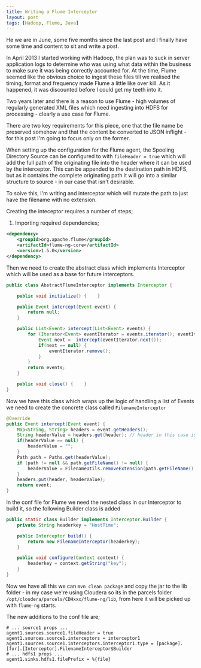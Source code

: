 ```yaml
---
title: Writing a Flume Interceptor
layout: post
tags: [Hadoop, Flume, Java]
---
```

He we are in June, some five months since the last post and I finally have some time and content to sit and write a post.

In April 2013 I started working with Hadoop, the plan was to suck in server application logs to determine who was using what data within the business to make sure it was being correctly accounted for. At the time, Flume seemed like the obvious choice to ingest these files till we realised the timing, format and frequency made Flume a little like over kill. As it happened, it was discounted before I could get my teeth into it.

Two years later and there is a reason to use Flume - high volumes of regularly generated XML files which need ingesting into HDFS for processing - clearly a use case for Flume. 

There are two key requirements for this piece, one that the file name be preserved somehow and that the content be converted to JSON inflight - for this post I'm going to focus only on the former.

When setting up the configuration for the Flume agent, the Spooling Directory Source can be configured to with `fileHeader = true` which will add the full path of the originating file into the header where it can be used by the interceptor. This can be appended to the destination path in HDFS, but as it contains the complete originating path it will go into a similar structure to source - in our case that isn't desirable.

To solve this, I'm writing and interceptor which will mutate the path to just have the filename with no extension.

Creating the inteceptor requires a number of steps;

1. Importing required dependencies;

```xml
<dependency>
    <groupId>org.apache.flume</groupId>
    <artifactId>flume-ng-core</artifactId>
    <version>1.5.0</version>
</dependency>
```

Then we need to create the abstract class which implements Interceptor which will be used as a base for future interceptors.

```java
public class AbstractFlumeInterceptor implements Interceptor {

    public void initialize() {    }

    public Event intercept(Event event) {
        return null;
    }

    public List<Event> intercept(List<Event> events) {
        for (Iterator<Event> eventIterator = events.iterator(); eventIterator.hasNext(); ) {
            Event next =  intercept(eventIterator.next());
            if(next == null) {
                eventIterator.remove();
            }
        }
        return events;
    }

    public void close() {    }
}
```
Now we have this class which wraps up the logic of handling a list of Events we need to create the concrete class called `FilenameInterceptor` 

```java
@Override
public Event intercept(Event event) {
    Map<String, String> headers = event.getHeaders();
    String headerValue = headers.get(header); // header in this case is 'file' as per the config
    if(headerValue == null) {
        headerValue = "";
    }
    Path path = Paths.get(headerValue);
    if (path != null && path.getFileName() != null) {
        headerValue = FilenameUtils.removeExtension(path.getFileName().toString());
    }
    headers.put(header, headerValue);
    return event;
}
```

In the conf file for Flume we need the nested class in our Interceptor to build it, so the following Builder class is added

```java
public static class Builder implements Interceptor.Builder {
    private String headerkey = "HostTime";

    public Interceptor build() {
        return new FilenameInterceptor(headerkey);
    }

    public void configure(Context context) {
        headerkey = context.getString("key");
    }
}
```

Now we have all this we can `mvn clean package` and copy the jar to the lib folder - in my case we're using Cloudera so its in the parcels folder `/opt/cloudera/parcels/CDHxxx/flume-ng/lib`, from here it will be picked up with `flume-ng` starts.

The new additions to the conf file are;

```properties
# ... source1 props ...
agent1.sources.source1.fileHeader = true
agent1.sources.source1.interceptors = interceptor1
agent1.sources.source1.interceptors.interceptor1.type = [package].[for].[Interceptor].FilenameInterceptor$Builder
# ... hdfs1 props ...
agent1.sinks.hdfs1.filePrefix = %{file}
```